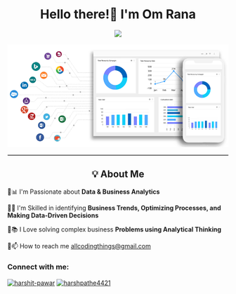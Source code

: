<h1 align="center"> Hello there!👋 I'm Om Rana </h1>
<p align="center">
  <img src="https://readme-typing-svg.herokuapp.com?font=Fira+Code&pause=1000&color=F70000&width=435&lines=Welcome+to+my+GitHub+Profile!">
</p>
<p align="center">
  <img src= File.gif alt="Banner Image">
</p>
</p>
<hr style="border: 1px solid #ccc;">

<h2 align="center">💡 About Me</h2>
<p align="center">
<p>🔹📊 I'm Passionate about <b>Data & Business Analytics</b></p> 
  
<p>🔹🚀 I'm Skilled in identifying <b>Business Trends, Optimizing Processes, and Making Data-Driven Decisions</b> </p>  

<p>🔹📚 I Love solving complex business <b> Problems using Analytical Thinking</b> </p>    

<p>🔹📫 How to reach me <a href="mailto:allcodingthings@gmail.com">allcodingthings@gmail.com</a></p>

</p>
<h3 align="left">Connect with me:</h3>
<p align="left">
<a href="https://www.linkedin.com/in/om-rana-curious/" target="blank"><img align="center" src="https://raw.githubusercontent.com/rahuldkjain/github-profile-readme-generator/master/src/images/icons/Social/linked-in-alt.svg" alt="harshit-pawar" height="30" width="40" /></a>
<a href="https://www.hackerrank.com/profile/allcodingthings" target="blank"><img align="center" src="https://raw.githubusercontent.com/rahuldkjain/github-profile-readme-generator/master/src/images/icons/Social/hackerrank.svg" alt="harshpathe4421" height="30" width="40" /></a>
</p>
